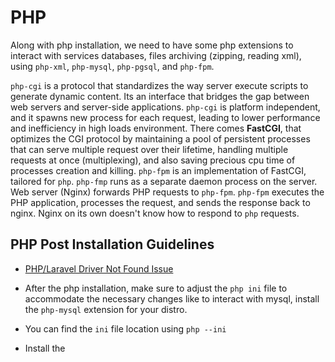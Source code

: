 # PHP

Along with php installation, we need to have some php extensions to interact with services databases, files archiving (zipping, reading xml), using `php-xml`, `php-mysql`, `php-pgsql`, and `php-fpm`.

`php-cgi` is a protocol that standardizes the way server execute scripts to generate dynamic content. Its an interface that bridges the gap between web servers and server-side applications. `php-cgi` is platform independent, and it spawns new process for each request, leading to lower performance and inefficiency in high loads environment. There comes **FastCGI**, that optimizes the CGI protocol by maintaining a pool of persistent processes that can serve multiple request over their lifetime, handling multiple requests at once (multiplexing), and also saving precious cpu time of processes creation and killing. `php-fpm` is an implementation of FastCGI, tailored for `php`. `php-fmp` runs as a separate daemon process on the server. Web server (Nginx) forwards PHP requests to `php-fpm`. `php-fpm` executes the PHP application, processes the request, and sends the response back to nginx. Nginx on its own doesn't know how to respond to `php` requests.

## PHP Post Installation Guidelines

- [PHP/Laravel Driver Not Found Issue](https://laracasts.com/discuss/channels/laravel/php-artisan-migrate-could-not-find-driver)

- After the php installation, make sure to adjust the `php ini` file to accommodate the necessary changes like to interact with mysql, install the `php-mysql` extension for your distro.
- You can find the `ini` file location using `php --ini`
- Install the
